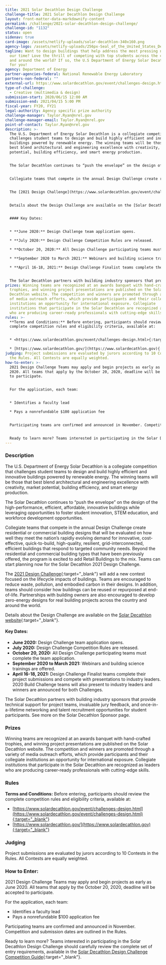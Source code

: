 ```yaml
---
title: 2021 Solar Decathlon Design Challenge
challenge-title: 2021 Solar Decathlon Design Challenge
layout: front-matter-data-markdownify-content
permalink: /challenge/2021-solar-decathlon-design-challenge/
challenge-id: "1132"
status: open
sidenav: true
card-image: /assets/netlify-uploads/solar-decathlon-340x160.png
agency-logo: /assets/netlify-uploads/256px-Seal_of_the_United_States_Department_of_Energy.png
tagline: Want to design buildings that help address the most pressing needs of
  our time? Love the thrill of competing with top students across the country
  and around the world? If so, the U.S Department of Energy Solar Decathlon ® is
  for you!
agency: Department of Energy
partner-agencies-federal: National Renewable Energy Laboratory
partners-non-federal: ""
external-url: https://www.solardecathlon.gov/event/challenges-design.html
type-of-challenge:
  - Creative (multimedia & design)
submission-start: 2020/06/15 12:00 AM
submission-end: 2021/04/15 5:00 PM
fiscal-year: FY20, FY21
legal-authority: Agency specific prize authority
challenge-manager: Taylor.Ryan@nrel.gov
challenge-manager-email: Taylor.Ryan@nrel.gov
point-of-contact: Taylor.Ryan@nrel.gov
description: >-
  The U.S. Department of Energy Solar Decathlon is a collegiate competition that
  challenges student teams to design and build highly efficient and innovative
  buildings powered by renewable energy. The winning teams will be those that
  best blend architectural and engineering excellence with creativity, market
  potential, building efficiency, and smart energy production.


  The Solar Decathlon continues to “push the envelope” on the design of the high-performance, efficient, affordable, innovative buildings while leveraging opportunities to foster student innovation, STEM education, and workforce development opportunities.


  Collegiate teams that compete in the annual Design Challenge create residential or commercial building designs that will be evaluated on how well they meet the nation’s rapidly evolving demand for innovative, cost-effective, quick-to-build, high-quality, resilient, grid-interconnected, efficient buildings that respond to targeted community needs. Beyond the residential and commercial building types that have been previously offered, the program is excited to add Retail Buildings to the mix. Teams can start planning now for the Solar Decathlon 2021 Design Challenge.


  The [2021 Design Challenge](https://www.solardecathlon.gov/event/challenges-design.html){:target="_blank"} will add a new contest focused on the lifecycle impacts of buildings. Teams are encouraged to reduce waste, pollution, and embodied carbon in their designs. In addition, teams should consider how buildings can be reused or repurposed at end-of-life. Partnerships with building owners are also encouraged to develop zero-energy designs for real building projects across the country and around the world. 


  Details about the Design Challenge are available on the [Solar Decathlon website](https://www.solardecathlon.gov/2020/assets/pdfs/sd-design-challenge-rules.pdf){:target="_blank"}. 


  #### Key Dates:


  * **June 2020:** Design Challenge team application opens.

  * **July 2020:** Design Challenge Competition Rules are released. 

  * **October 20, 2020:** All Design Challenge participating teams must complete the team application.

  * **September 2020 to March 2021:** Webinars and building science trainings are offered. 

  * **April 16-18, 2021:** Design Challenge Finalist teams complete their project submissions and compete with presentations to industry leaders. 2020 Build Challenge teams will also present to industry leaders and winners are announced for both Challenges.


  The Solar Decathlon partners with building industry sponsors that provide technical support for project teams, invaluable jury feedback, and once-in-a-lifetime networking and talent recruitment opportunities for student participants. See more on the Solar Decathlon Sponsor page.
prizes: Winning teams are recognized at an awards banquet with hand-crafted
  trophies, and winning project presentations are published on the Solar
  Decathlon website. The competition and winners are promoted through a variety
  of media outreach efforts, which provide participants and their collegiate
  institutions an opportunity for international exposure. Collegiate
  institutions that participate in the Solar Decathlon are recognized as leaders
  who are producing career-ready professionals with cutting-edge skills.
rules: >-
  **Terms and Conditions:** Before entering, participants should review the
  complete competition rules and eligibility criteria, available at:


  * <https://www.solardecathlon.gov/event/challenges-design.html>{:target="_blank"} 

  * [https://www.solardecathlon.gov/](https://www.solardecathlon.gov){:target="_blank"}
judging: Project submissions are evaluated by jurors according to 10 Contests in
  the Rules. All Contests are equally weighted.
how-to-enter: >-
  2021 Design Challenge Teams may apply and begin projects as early as June
  2020. All teams that apply by the October 20, 2020, deadline will be accepted
  to participate.


  For the application, each team:


  * Identifies a faculty lead

  * Pays a nonrefundable $100 application fee


  Participating teams are confirmed and announced in November. Competition and submission dates are outlined in the Rules.  


  Ready to learn more? Teams interested in participating in the Solar Decathlon Design Challenge should carefully review the complete set of entry requirements, available in the [Solar Decathlon Design Challenge Competition Guide](https://www.solardecathlon.gov/assets/pdfs/sd-competition-guide.pdf){:target="_blank"}.
---
```

### Description

The U.S. Department of Energy Solar Decathlon is a collegiate competition that challenges student teams to design and build highly efficient and innovative buildings powered by renewable energy. The winning teams will be those that best blend architectural and engineering excellence with creativity, market potential, building efficiency, and smart energy production.

The Solar Decathlon continues to “push the envelope” on the design of the high-performance, efficient, affordable, innovative buildings while leveraging opportunities to foster student innovation, STEM education, and workforce development opportunities.

Collegiate teams that compete in the annual Design Challenge create residential or commercial building designs that will be evaluated on how well they meet the nation’s rapidly evolving demand for innovative, cost-effective, quick-to-build, high-quality, resilient, grid-interconnected, efficient buildings that respond to targeted community needs. Beyond the residential and commercial building types that have been previously offered, the program is excited to add Retail Buildings to the mix. Teams can start planning now for the Solar Decathlon 2021 Design Challenge.

The [2021 Design Challenge](https://www.solardecathlon.gov/event/challenges-design.html){:target="_blank"} will add a new contest focused on the lifecycle impacts of buildings. Teams are encouraged to reduce waste, pollution, and embodied carbon in their designs. In addition, teams should consider how buildings can be reused or repurposed at end-of-life. Partnerships with building owners are also encouraged to develop zero-energy designs for real building projects across the country and around the world. 

Details about the Design Challenge are available on the [Solar Decathlon website](https://www.solardecathlon.gov/2020/assets/pdfs/sd-design-challenge-rules.pdf){:target="_blank"}. 

#### Key Dates:

* **June 2020:** Design Challenge team application opens.
* **July 2020:** Design Challenge Competition Rules are released. 
* **October 20, 2020:** All Design Challenge participating teams must complete the team application.
* **September 2020 to March 2021:** Webinars and building science trainings are offered. 
* **April 16-18, 2021:** Design Challenge Finalist teams complete their project submissions and compete with presentations to industry leaders. 2020 Build Challenge teams will also present to industry leaders and winners are announced for both Challenges.

The Solar Decathlon partners with building industry sponsors that provide technical support for project teams, invaluable jury feedback, and once-in-a-lifetime networking and talent recruitment opportunities for student participants. See more on the Solar Decathlon Sponsor page.

### Prizes

Winning teams are recognized at an awards banquet with hand-crafted trophies, and winning project presentations are published on the Solar Decathlon website. The competition and winners are promoted through a variety of media outreach efforts, which provide participants and their collegiate institutions an opportunity for international exposure. Collegiate institutions that participate in the Solar Decathlon are recognized as leaders who are producing career-ready professionals with cutting-edge skills.

### Rules

**Terms and Conditions:** Before entering, participants should review the complete competition rules and eligibility criteria, available at:

* [https://www.solardecathlon.gov/event/challenges-design.html](https://www.solardecathlon.gov/event/challenges-design.html){:target="_blank"} 
* [https://www.solardecathlon.gov/](https://www.solardecathlon.gov){:target="_blank"}

### Judging

Project submissions are evaluated by jurors according to 10 Contests in the Rules. All Contests are equally weighted. 

### How to Enter: 

2021 Design Challenge Teams may apply and begin projects as early as June 2020. All teams that apply by the October 20, 2020, deadline will be accepted to participate.

For the application, each team:

* Identifies a faculty lead
* Pays a nonrefundable $100 application fee

Participating teams are confirmed and announced in November. Competition and submission dates are outlined in the Rules.  

Ready to learn more? Teams interested in participating in the Solar Decathlon Design Challenge should carefully review the complete set of entry requirements, available in the [Solar Decathlon Design Challenge Competition Guide](https://www.solardecathlon.gov/assets/pdfs/sd-competition-guide.pdf){:target="_blank"}.